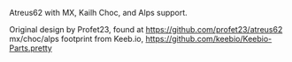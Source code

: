 Atreus62 with MX, Kailh Choc, and Alps support.

 Original design by Profet23, found at https://github.com/profet23/atreus62 <br>
 mx/choc/alps footprint from Keeb.io, https://github.com/keebio/Keebio-Parts.pretty
